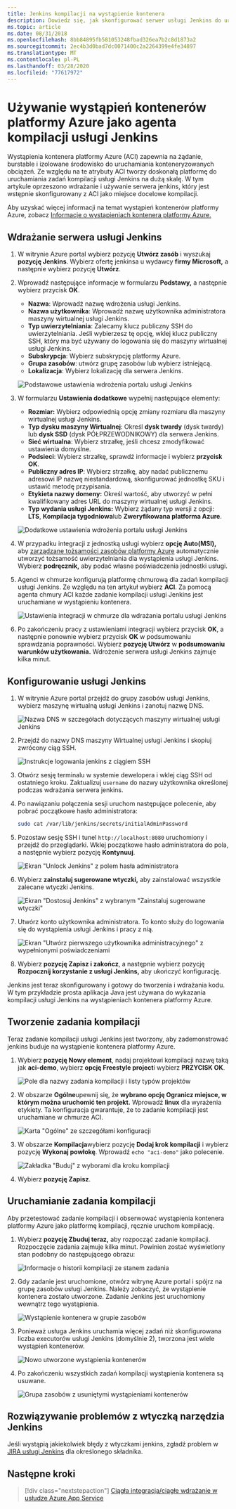 ```yaml
---
title: Jenkins kompilacji na wystąpienie kontenera
description: Dowiedz się, jak skonfigurować serwer usługi Jenkins do uruchamiania zadań kompilacji na żądanie w wystąpieniach kontenera platformy Azure
ms.topic: article
ms.date: 08/31/2018
ms.openlocfilehash: 8bb84895fb581053248fbad326ea7b2c8d1873a2
ms.sourcegitcommit: 2ec4b3d0bad7dc0071400c2a2264399e4fe34897
ms.translationtype: MT
ms.contentlocale: pl-PL
ms.lasthandoff: 03/28/2020
ms.locfileid: "77617972"
---
```

# <a name="use-azure-container-instances-as-a-jenkins-build-agent"></a>Używanie wystąpień kontenerów platformy Azure jako agenta kompilacji usługi Jenkins

Wystąpienia kontenera platformy Azure (ACI) zapewnia na żądanie, burstable i izolowane środowisko do uruchamiania konteneryzowanych obciążeń. Ze względu na te atrybuty ACI tworzy doskonałą platformę do uruchamiania zadań kompilacji usługi Jenkins na dużą skalę. W tym artykule oprzeszono wdrażanie i używanie serwera jenkins, który jest wstępnie skonfigurowany z ACI jako miejsce docelowe kompilacji.

Aby uzyskać więcej informacji na temat wystąpień kontenerów platformy Azure, zobacz [Informacje o wystąpieniach kontenera platformy Azure.](../container-instances/container-instances-overview.md)

## <a name="deploy-a-jenkins-server"></a>Wdrażanie serwera usługi Jenkins

1. W witrynie Azure portal wybierz pozycję **Utwórz zasób** i wyszukaj **pozycję Jenkins**. Wybierz ofertę jenkinsa u wydawcy **firmy Microsoft,** a następnie wybierz pozycję **Utwórz**.

2. Wprowadź następujące informacje w formularzu **Podstawy,** a następnie wybierz przycisk **OK**.

   - **Nazwa**: Wprowadź nazwę wdrożenia usługi Jenkins.
   - **Nazwa użytkownika**: Wprowadź nazwę użytkownika administratora maszyny wirtualnej usługi Jenkins.
   - **Typ uwierzytelniania**: Zalecamy klucz publiczny SSH do uwierzytelniania. Jeśli wybierzesz tę opcję, wklej klucz publiczny SSH, który ma być używany do logowania się do maszyny wirtualnej usługi Jenkins.
   - **Subskrypcja**: Wybierz subskrypcję platformy Azure.
   - **Grupa zasobów**: utwórz grupę zasobów lub wybierz istniejącą.
   - **Lokalizacja**: Wybierz lokalizację dla serwera Jenkins.

   ![Podstawowe ustawienia wdrożenia portalu usługi Jenkins](./media/container-instances-jenkins/jenkins-portal-01.png)

3. W formularzu **Ustawienia dodatkowe** wypełnij następujące elementy:

   - **Rozmiar:** Wybierz odpowiednią opcję zmiany rozmiaru dla maszyny wirtualnej usługi Jenkins.
   - **Typ dysku maszyny Wirtualnej**: Określ **dysk twardy** (dysk twardy) lub **dysk SSD** (dysk PÓŁPRZEWODNIKOWY) dla serwera Jenkins.
   - **Sieć wirtualna**: Wybierz strzałkę, jeśli chcesz zmodyfikować ustawienia domyślne.
   - **Podsieci**: Wybierz strzałkę, sprawdź informacje i wybierz **przycisk OK**.
   - **Publiczny adres IP**: Wybierz strzałkę, aby nadać publicznemu adresowi IP nazwę niestandardową, skonfigurować jednostkę SKU i ustawić metodę przypisania.
   - **Etykieta nazwy domeny:** Określ wartość, aby utworzyć w pełni kwalifikowany adres URL do maszyny wirtualnej usługi Jenkins.
   - **Typ wydania usługi Jenkins:** Wybierz żądany typ wersji z opcji: **LTS**, **Kompilacja tygodniowa**lub **Zweryfikowana platforma Azure**.

   ![Dodatkowe ustawienia wdrożenia portalu usługi Jenkins](./media/container-instances-jenkins/jenkins-portal-02.png)

4. W przypadku integracji z jednostką usługi wybierz **opcję Auto(MSI),** aby [zarządzane tożsamości zasobów platformy Azure](../active-directory/managed-identities-azure-resources/overview.md) automatycznie utworzyć tożsamość uwierzytelniania dla wystąpienia usługi Jenkins. Wybierz **podręcznik,** aby podać własne poświadczenia jednostki usługi.

5. Agenci w chmurze konfigurują platformę chmurową dla zadań kompilacji usługi Jenkins. Ze względu na ten artykuł wybierz **ACI**. Za pomocą agenta chmury ACI każde zadanie kompilacji usługi Jenkins jest uruchamiane w wystąpieniu kontenera.

   ![Ustawienia integracji w chmurze dla wdrażania portalu usługi Jenkins](./media/container-instances-jenkins/jenkins-portal-03.png)

6. Po zakończeniu pracy z ustawieniami integracji wybierz przycisk **OK**, a następnie ponownie wybierz przycisk **OK** w podsumowaniu sprawdzania poprawności. Wybierz **pozycję Utwórz** w **podsumowaniu warunków użytkowania.** Wdrożenie serwera usługi Jenkins zajmuje kilka minut.

## <a name="configure-jenkins"></a>Konfigurowanie usługi Jenkins

1. W witrynie Azure portal przejdź do grupy zasobów usługi Jenkins, wybierz maszynę wirtualną usługi Jenkins i zanotuj nazwę DNS.

   ![Nazwa DNS w szczegółach dotyczących maszyny wirtualnej usługi Jenkins](./media/container-instances-jenkins/jenkins-portal-fqdn.png)

2. Przejdź do nazwy DNS maszyny Wirtualnej usługi Jenkins i skopiuj zwrócony ciąg SSH.

   ![Instrukcje logowania jenkins z ciągiem SSH](./media/container-instances-jenkins/jenkins-portal-04.png)

3. Otwórz sesję terminalu w systemie dewelopera i wklej ciąg SSH od ostatniego kroku. Zaktualizuj `username` do nazwy użytkownika określonej podczas wdrażania serwera jenkins.

4. Po nawiązaniu połączenia sesji uruchom następujące polecenie, aby pobrać początkowe hasło administratora:

   ```bash
   sudo cat /var/lib/jenkins/secrets/initialAdminPassword
   ```

5. Pozostaw sesję SSH i tunel `http://localhost:8080` uruchomiony i przejdź do przeglądarki. Wklej początkowe hasło administratora do pola, a następnie wybierz pozycję **Kontynuuj**.

   ![Ekran "Unlock Jenkins" z polem hasła administratora](./media/container-instances-jenkins/jenkins-portal-05.png)

6. Wybierz **zainstaluj sugerowane wtyczki,** aby zainstalować wszystkie zalecane wtyczki Jenkins.

   ![Ekran "Dostosuj Jenkins" z wybranym "Zainstaluj sugerowane wtyczki"](./media/container-instances-jenkins/jenkins-portal-06.png)

7. Utwórz konto użytkownika administratora. To konto służy do logowania się do wystąpienia usługi Jenkins i pracy z nią.

   ![Ekran "Utwórz pierwszego użytkownika administracyjnego" z wypełnionymi poświadczeniami](./media/container-instances-jenkins/jenkins-portal-07.png)

8. Wybierz **pozycję Zapisz i zakończ**, a następnie wybierz pozycję **Rozpocznij korzystanie z usługi Jenkins,** aby ukończyć konfigurację.

Jenkins jest teraz skonfigurowany i gotowy do tworzenia i wdrażania kodu. W tym przykładzie prosta aplikacja Java jest używana do wykazania kompilacji usługi Jenkins na wystąpieniach kontenera platformy Azure.

## <a name="create-a-build-job"></a>Tworzenie zadania kompilacji

Teraz zadanie kompilacji usługi Jenkins jest tworzony, aby zademonstrować jenkins buduje na wystąpienie kontenera platformy Azure.

1. Wybierz **pozycję Nowy element**, nadaj projektowi kompilacji nazwę taką jak **aci-demo**, wybierz **opcję Freestyle project**i wybierz **PRZYCISK OK**.

   ![Pole dla nazwy zadania kompilacji i listy typów projektów](./media/container-instances-jenkins/jenkins-new-job.png)

2. W obszarze **Ogólne**upewnij się, że **wybrano opcję Ogranicz miejsce, w którym można uruchomić ten projekt.** Wprowadź **linux** dla wyrażenia etykiety. Ta konfiguracja gwarantuje, że to zadanie kompilacji jest uruchamiane w chmurze ACI.

   ![Karta "Ogólne" ze szczegółami konfiguracji](./media/container-instances-jenkins/jenkins-job-01.png)

3. W obszarze **Kompilacja**wybierz pozycję **Dodaj krok kompilacji** i wybierz pozycję **Wykonaj powłokę**. Wprowadź `echo "aci-demo"` jako polecenie.

   ![Zakładka "Buduj" z wyborami dla kroku kompilacji](./media/container-instances-jenkins/jenkins-job-02.png)

5. Wybierz **pozycję Zapisz**.

## <a name="run-the-build-job"></a>Uruchamianie zadania kompilacji

Aby przetestować zadanie kompilacji i obserwować wystąpienia kontenera platformy Azure jako platformę kompilacji, ręcznie uruchom kompilację.

1. Wybierz **pozycję Zbuduj teraz,** aby rozpocząć zadanie kompilacji. Rozpoczęcie zadania zajmuje kilka minut. Powinien zostać wyświetlony stan podobny do następującego obrazu:

   ![Informacje o historii kompilacji ze stanem zadania](./media/container-instances-jenkins/jenkins-job-status.png)

2. Gdy zadanie jest uruchomione, otwórz witrynę Azure portal i spójrz na grupę zasobów usługi Jenkins. Należy zobaczyć, że wystąpienie kontenera zostało utworzone. Zadanie Jenkins jest uruchomiony wewnątrz tego wystąpienia.

   ![Wystąpienie kontenera w grupie zasobów](./media/container-instances-jenkins/jenkins-aci.png)

3. Ponieważ usługa Jenkins uruchamia więcej zadań niż skonfigurowana liczba executorów usługi Jenkins (domyślnie 2), tworzona jest wiele wystąpień kontenerów.

   ![Nowo utworzone wystąpienia kontenerów](./media/container-instances-jenkins/jenkins-aci-multi.png)

4. Po zakończeniu wszystkich zadań kompilacji wystąpienia kontenera są usuwane.

   ![Grupa zasobów z usuniętymi wystąpieniami kontenerów](./media/container-instances-jenkins/jenkins-aci-none.png)

## <a name="troubleshooting-the-jenkins-plugin"></a>Rozwiązywanie problemów z wtyczką narzędzia Jenkins

Jeśli wystąpią jakiekolwiek błędy z wtyczkami jenkins, zgładź problem w [JIRA usługi Jenkins](https://issues.jenkins-ci.org/) dla określonego składnika.

## <a name="next-steps"></a>Następne kroki

> [!div class="nextstepaction"]
> [Ciągła integracja/ciągłe wdrażanie w usłudze Azure App Service](java-deploy-webapp-tutorial.md)